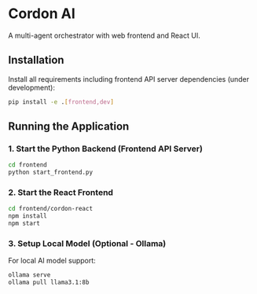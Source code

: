 # Cordon AI

A multi-agent orchestrator with web frontend and React UI.

## Installation

Install all requirements including frontend API server dependencies (under development):
```bash
pip install -e .[frontend,dev]
```

## Running the Application

### 1. Start the Python Backend (Frontend API Server)
```bash
cd frontend
python start_frontend.py
```

### 2. Start the React Frontend
```bash
cd frontend/cordon-react
npm install
npm start
```

### 3. Setup Local Model (Optional - Ollama)
For local AI model support:
```bash
ollama serve
ollama pull llama3.1:8b
```


